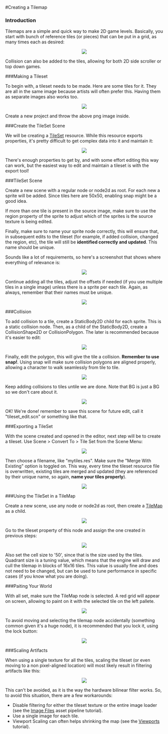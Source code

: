 #Creating a Tilemap

### Introduction
Tilemaps are a simple and quick way to make 2D game levels. Basically, you start with bunch of reference tiles (or pieces) that can be put in a grid, as many times each as desired:

<p align="center"><img src="images/tilemap.png"></p>

Collision can also be added to the tiles, allowing for both 2D side scroller or top down games.

###Making a Tileset

To begin with, a tileset needs to be made. Here are some tiles for it. They are all in the same image because artists will often prefer this. Having them as separate images also works too.

<p align="center"><img src="images/tileset.png"></p>

Create a new project and throw the above png image inside.

###Create the TileSet Scene

We will be creating a [TileSet](class_tileset) resource. While this resource exports properties, it's pretty difficult to get complex data into it and maintain it:

<p align="center"><img src="images/tileset_edit_resource.png"></p>

There's enough properties to get by, and with some effort editing this way can work, but the easiest way to edit and maintain a tileset is with the export tool!

###TileSet Scene

Create a new scene with a regular node or node2d as root. For each new a sprite will be added. Since tiles here are 50x50, enabling snap might be a good idea. 

If more than one tile is present in the source image, make sure to use the region property of the sprite to adjust which of the sprites is the source texture is being edited.

Finally, make sure to name your sprite node correctly, this will ensure that, in subsequent edits to the tileset (for example, if added collision, changed the region, etc), the tile will still be **identified correctly and updated**. This name should be unique.

Sounds like a lot of requirements, so here's a screenshot that shows where everything of relevance is:

<p align="center"><img src="images/tile_example.png"></p>

Continue adding all the tiles, adjust the offsets if needed (if you use multiple tiles in a single image) unless there is a sprite per each tile. Again, as always, remember that their names must be unique.

<p align="center"><img src="images/tile_example2.png"></p> 

###Collision

To add collision to a tile, create a StaticBody2D child for each sprite. This is a static collision node. Then, as a child of the StaticBody2D, create a CollisionShape2D or CollisionPolygon. The later is recommended because it's easier to edit:

<p align="center"><img src="images/tile_example3.png"></p> 

Finally, edit the polygon, this will give the tile a collision. **Remember to use snap!**. Using snap will make sure collision polygons are aligned properly, allowing a character to walk seamlessly from tile to tile.

<p align="center"><img src="images/tile_example4.png"></p> 

Keep adding collisions to tiles untile we are done. Note that BG is just a BG so we don't care about it.

<p align="center"><img src="images/tile_example5.png"></p> 

OK! We're done! remember to save this scene for future edit, call it "tileset_edit.scn" or something like that.

###Exporting a TileSet

With the scene created and opened in the editor, next step will be to create a tileset. Use Scene > Convert To > Tile Set from the Scene Menu:

<p align="center"><img src="images/tileset_export.png"></p> 

Then choose a filename, like "mytiles.res". Make sure the "Merge With Existing" option is toggled on. This way, every time the tileset resource file is overwritten, existing tiles are merged and updated (they are referenced by their unique name, so again, **name your tiles properly**).

<p align="center"><img src="images/tileset_merge.png"></p> 

###Using the TileSet in a TileMap

Create a new scene, use any node or node2d as root, then create a [TileMap](class_tilemap) as a child.

<p align="center"><img src="images/tilemap_scene.png"></p> 

Go to the tileset property of this node and assign the one created in previous steps:

<p align="center"><img src="images/tileset_property.png"></p> 

Also set the cell size to '50', since that is the size used by the tiles. Quadrant size is a tuning value, which means that the engine will draw and cull the tilemap in blocks of 16x16 tiles. This value is usually fine and does not need to be changed, but can be used to tune performance in specific cases (if you know what you are doing).

###Paiting Your World

With all set, make sure the TileMap node is selected. A red grid will appear on screen, allowing to paint on it with the selected tile on the left pallete.

<p align="center"><img src="images/tile_example5.png"></p> 

To avoid moving and selecting the tilemap node accidentally (something common given it's a huge node), it is recommended that you lock it, using the lock button:

<p align="center"><img src="images/tile_lock.png"></p> 

###Scaling Artifacts

When using a single texture for all the tiles, scaling the tileset (or even moving to a non pixel-aligned location) will most likely result in filtering artifacts like this:

<p align="center"><img src="images/tileset_filter.png"></p>

This can't be avoided, as it is the way the hardware bilinear filter works. So, to avoid this situation, there are a few workarounds:

* Disable filtering for either the tileset texture or the entire image loader (see the [Image Files](image_files) asset pipeline tutorial).
* Use a single image for each tile.
* Viewport Scaling can often helps shrinking the map (see the [Viewports](tutorial_viewports) tutorial).






